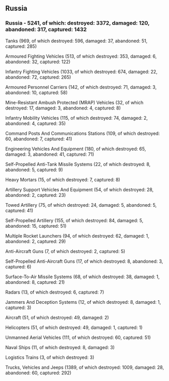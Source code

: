 
 
 ## Russia
 
 ### Russia - 5241, of which: destroyed: 3372, damaged: 120, abandoned: 317, captured: 1432

 

 

 Tanks (969, of which destroyed: 596, damaged: 37, abandoned: 51, captured: 285)

 Armoured Fighting Vehicles (513, of which destroyed: 353, damaged: 6, abandoned: 32, captured: 122)

 Infantry Fighting Vehicles (1033, of which destroyed: 674, damaged: 22, abandoned: 72, captured: 265)

 Armoured Personnel Carriers (142, of which destroyed: 71, damaged: 3, abandoned: 10, captured: 58)

 Mine-Resistant Ambush Protected (MRAP) Vehicles (32, of which destroyed: 17, damaged: 3, abandoned: 4, captured: 8)

 Infantry Mobility Vehicles (115, of which destroyed: 74, damaged: 2, abandoned: 4, captured: 35)

 Command Posts And Communications Stations (109, of which destroyed: 60, abandoned: 7, captured: 41)

 Engineering Vehicles And Equipment (180, of which destroyed: 65, damaged: 3, abandoned: 41, captured: 71)

 Self-Propelled Anti-Tank Missile Systems (22, of which destroyed: 8, abandoned: 5, captured: 9)

 Heavy Mortars (15, of which destroyed: 7, captured: 8)

 Artillery Support Vehicles And Equipment (54, of which destroyed: 28, abandoned: 2, captured: 23)

 Towed Artillery (75, of which destroyed: 24, damaged: 5, abandoned: 5, captured: 41)

 Self-Propelled Artillery (155, of which destroyed: 84, damaged: 5, abandoned: 15, captured: 51)

 Multiple Rocket Launchers (94, of which destroyed: 62, damaged: 1, abandoned: 2, captured: 29)

 Anti-Aircraft Guns (7, of which destroyed: 2, captured: 5)

 Self-Propelled Anti-Aircraft Guns (17, of which destroyed: 8, abandoned: 3, captured: 6)

 Surface-To-Air Missile Systems (68, of which destroyed: 38, damaged: 1, abandoned: 8, captured: 21)

 Radars (13, of which destroyed: 6, captured: 7)

 Jammers And Deception Systems (12, of which destroyed: 8, damaged: 1, captured: 3)

 Aircraft (51, of which destroyed: 49, damaged: 2)

 Helicopters (51, of which destroyed: 49, damaged: 1, captured: 1)

 Unmanned Aerial Vehicles (111, of which destroyed: 60, captured: 51)

 Naval Ships (11, of which destroyed: 8, damaged: 3)

 Logistics Trains (3, of which destroyed: 3)

 Trucks, Vehicles and Jeeps (1389, of which destroyed: 1009, damaged: 28, abandoned: 60, captured: 292)

